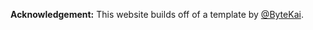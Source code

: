 **Acknowledgement:** This website builds off of a template by [@ByteKai](https://github.com/bytekai/minimal-astro-portfolio).
